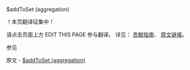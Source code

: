  $addToSet (aggregation)

 ！本页翻译征集中！

请点击页面上方 EDIT THIS PAGE 参与翻译。
详见：
[贡献指南]( https://github.com/JinMuInfo/MongoDB-Manual-zh/blob/master/CONTRIBUTING.md )、
[原文链接](  https://docs.mongodb.com/manual/reference/operator/aggregation/addToSet/  )。

 参见

原文 - [$addToSet (aggregation)]( https://docs.mongodb.com/manual/reference/operator/aggregation/addToSet/ )

